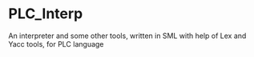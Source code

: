 # PLC_Interp
An interpreter and some other tools, written in SML with help of Lex and Yacc tools, for PLC language
